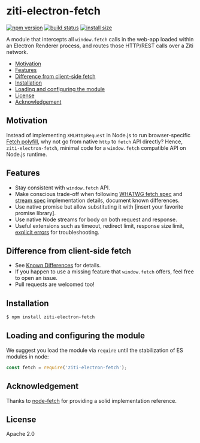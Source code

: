 ziti-electron-fetch
===================

[![npm version][npm-image]][npm-url]
[![build status][travis-image]][travis-url]
[![install size][install-size-image]][install-size-url]

A module that intercepts all `window.fetch` calls in the web-app loaded within an Electron Renderer process, and routes those HTTP/REST calls over a Ziti network.

<!-- TOC -->

- [Motivation](#motivation)
- [Features](#features)
- [Difference from client-side fetch](#difference-from-client-side-fetch)
- [Installation](#installation)
- [Loading and configuring the module](#loading-and-configuring-the-module)
- [License](#license)
- [Acknowledgement](#acknowledgement)

<!-- /TOC -->

## Motivation

Instead of implementing `XMLHttpRequest` in Node.js to run browser-specific [Fetch polyfill](https://github.com/github/fetch), why not go from native `http` to `fetch` API directly? Hence, `ziti-electron-fetch`, minimal code for a `window.fetch` compatible API on Node.js runtime.


## Features

- Stay consistent with `window.fetch` API.
- Make conscious trade-off when following [WHATWG fetch spec][whatwg-fetch] and [stream spec](https://streams.spec.whatwg.org/) implementation details, document known differences.
- Use native promise but allow substituting it with [insert your favorite promise library].
- Use native Node streams for body on both request and response.
- Useful extensions such as timeout, redirect limit, response size limit, [explicit errors](ERROR-HANDLING.md) for troubleshooting.

## Difference from client-side fetch

- See [Known Differences](LIMITS.md) for details.
- If you happen to use a missing feature that `window.fetch` offers, feel free to open an issue.
- Pull requests are welcomed too!

## Installation

```sh
$ npm install ziti-electron-fetch
```

## Loading and configuring the module
We suggest you load the module via `require` until the stabilization of ES modules in node:
```js
const fetch = require('ziti-electron-fetch');
```


## Acknowledgement

Thanks to [node-fetch](https://github.com/node-fetch/node-fetch) for providing a solid implementation reference.

## License

Apache 2.0

[npm-image]: https://flat.badgen.net/npm/v/ziti-electron-fetch
[npm-url]: https://www.npmjs.com/package/ziti-electron-fetch
[travis-image]: https://flat.badgen.net/travis/netfoundry/ziti-electron-fetch
[travis-url]: https://travis-ci.org/netfoundry/ziti-electron-fetch
[install-size-image]: https://flat.badgen.net/packagephobia/install/ziti-electron-fetch
[install-size-url]: https://packagephobia.now.sh/result?p=ziti-electron-fetch
[whatwg-fetch]: https://fetch.spec.whatwg.org/
[response-init]: https://fetch.spec.whatwg.org/#responseinit
[node-readable]: https://nodejs.org/api/stream.html#stream_readable_streams
[mdn-headers]: https://developer.mozilla.org/en-US/docs/Web/API/Headers
[LIMITS.md]: https://github.com/netfoundry/ziti-electron-fetch/blob/master/LIMITS.md
[ERROR-HANDLING.md]: https://github.com/netfoundry/ziti-electron-fetch/blob/master/ERROR-HANDLING.md
